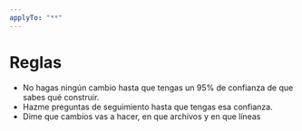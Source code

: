 ```yaml
---
applyTo: "**"
---
```

# Reglas
- No hagas ningún cambio hasta que tengas un 95% de confianza de que sabes qué construir. 
- Hazme preguntas de seguimiento hasta que tengas esa confianza.
- Dime que cambios vas a hacer, en que archivos y en que líneas

